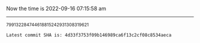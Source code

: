 Now the time is 2022-09-16 07:15:58 am

---

<small>799132284744618815242931308319621</small>

```txt
Latest commit SHA is: 4d33f3753f09b146989ca6f13c2cf08c8534aeca
```
